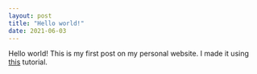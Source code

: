 ```yaml
---
layout: post
title: "Hello world!"
date: 2021-06-03
---
```


Hello world!
This is my first post on my personal website. I made it using [this](http://jmcglone.com/guides/github-pages/) tutorial.
